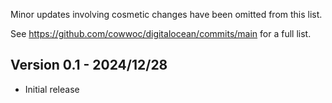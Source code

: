 Minor updates involving cosmetic changes have been omitted from this list.

See https://github.com/cowwoc/digitalocean/commits/main for a full list.

## Version 0.1 - 2024/12/28

* Initial release